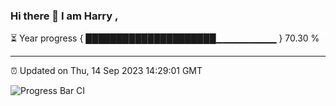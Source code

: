 ### Hi there 👋 I am Harry , 

⏳ Year progress { █████████████████████▁▁▁▁▁▁▁▁▁ } 70.30 %

---

⏰ Updated on Thu, 14 Sep 2023 14:29:01 GMT

![Progress Bar CI](https://github.com/duykhang68/duykhang68/workflows/Progress%20Bar%20CI/badge.svg)
